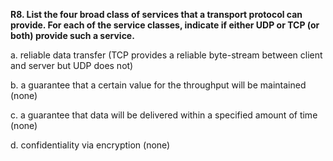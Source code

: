 **R8. List the four broad class of services that a transport protocol can provide. For each of the service classes, indicate if either UDP or TCP (or both) provide such a service.**

a. reliable data transfer (TCP provides a reliable byte-stream between client and server but UDP does not)

b. a guarantee that a certain value for the throughput will be maintained (none)

c. a guarantee that data will be delivered within a specified amount of time (none)

d. confidentiality via encryption (none)


